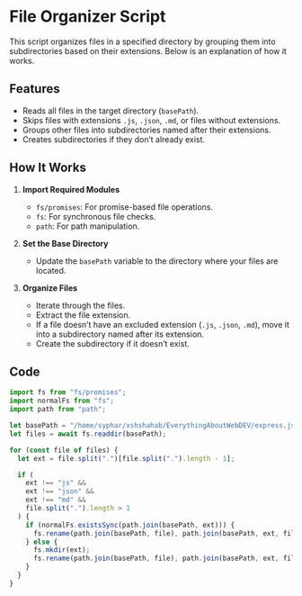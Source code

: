 # File Organizer Script

This script organizes files in a specified directory by grouping them into subdirectories based on their extensions. Below is an explanation of how it works.

## Features

- Reads all files in the target directory (`basePath`).
- Skips files with extensions `.js`, `.json`, `.md`, or files without extensions.
- Groups other files into subdirectories named after their extensions.
- Creates subdirectories if they don’t already exist.

## How It Works

1. **Import Required Modules**

   - `fs/promises`: For promise-based file operations.
   - `fs`: For synchronous file checks.
   - `path`: For path manipulation.

2. **Set the Base Directory**

   - Update the `basePath` variable to the directory where your files are located.

3. **Organize Files**
   - Iterate through the files.
   - Extract the file extension.
   - If a file doesn’t have an excluded extension (`.js`, `.json`, `.md`), move it into a subdirectory named after its extension.
   - Create the subdirectory if it doesn’t exist.

## Code

```javascript
import fs from "fs/promises";
import normalFs from "fs";
import path from "path";

let basePath = "/home/syphar/xshshahab/EverythingAboutWebDEV/express.js/93Day";
let files = await fs.readdir(basePath);

for (const file of files) {
  let ext = file.split(".")[file.split(".").length - 1];

  if (
    ext !== "js" &&
    ext !== "json" &&
    ext !== "md" &&
    file.split(".").length > 1
  ) {
    if (normalFs.existsSync(path.join(basePath, ext))) {
      fs.rename(path.join(basePath, file), path.join(basePath, ext, file));
    } else {
      fs.mkdir(ext);
      fs.rename(path.join(basePath, file), path.join(basePath, ext, file));
    }
  }
}
```
